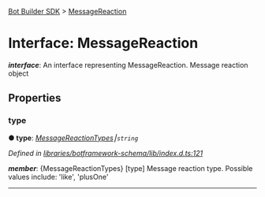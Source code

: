 [Bot Builder SDK](../README.md) > [MessageReaction](../interfaces/botbuilder.messagereaction.md)



# Interface: MessageReaction

*__interface__*: An interface representing MessageReaction. Message reaction object



## Properties
<a id="type"></a>

###  type

**●  type**:  *[MessageReactionTypes](../enums/botbuilder.messagereactiontypes.md)⎮`string`* 

*Defined in [libraries/botframework-schema/lib/index.d.ts:121](https://github.com/Microsoft/botbuilder-js/blob/09ad751/libraries/botframework-schema/lib/index.d.ts#L121)*


*__member__*: {MessageReactionTypes} [type] Message reaction type. Possible values include: 'like', 'plusOne'





___


